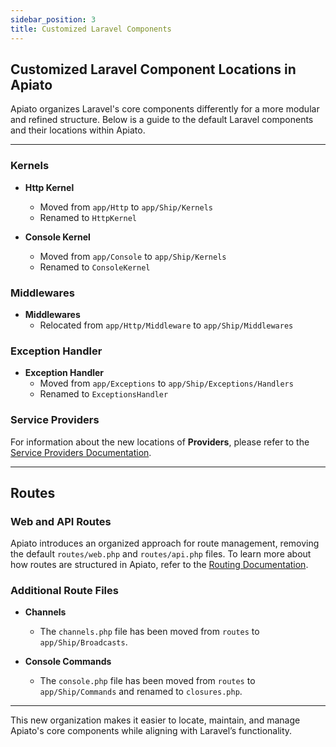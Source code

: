 ```yaml
---
sidebar_position: 3
title: Customized Laravel Components
---
```


## Customized Laravel Component Locations in Apiato

Apiato organizes Laravel's core components differently for a more modular and refined structure. Below is a guide to the default Laravel components and their locations within Apiato.

---

### Kernels

- **Http Kernel**  
  - Moved from `app/Http` to `app/Ship/Kernels`  
  - Renamed to `HttpKernel`

- **Console Kernel**  
  - Moved from `app/Console` to `app/Ship/Kernels`  
  - Renamed to `ConsoleKernel`

### Middlewares

- **Middlewares**  
  - Relocated from `app/Http/Middleware` to `app/Ship/Middlewares`

### Exception Handler

- **Exception Handler**  
  - Moved from `app/Exceptions` to `app/Ship/Exceptions/Handlers`  
  - Renamed to `ExceptionsHandler`

### Service Providers

For information about the new locations of **Providers**, please refer to the [Service Providers Documentation](../components/optional-components/service-providers.md#laravel-service-providers).

---

## Routes

### Web and API Routes

Apiato introduces an organized approach for route management, removing the default `routes/web.php` and `routes/api.php` files. To learn more about how routes are structured in Apiato, refer to the [Routing Documentation](../components/main-components/routes.md).

### Additional Route Files

- **Channels**  
  - The `channels.php` file has been moved from `routes` to `app/Ship/Broadcasts`.

- **Console Commands**  
  - The `console.php` file has been moved from `routes` to `app/Ship/Commands` and renamed to `closures.php`.

---

This new organization makes it easier to locate, maintain, and manage Apiato's core components while aligning with Laravel’s functionality.
